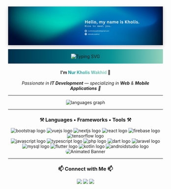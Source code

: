 <!-- HEADER BANNER -->
<div align="center">
    <img 
        src="https://raw.githubusercontent.com/nurkholiswakhid/nurkholiswakhid/main/img/1737572452774.jpeg" 
        alt="Header Banner" 
        style="max-width: 100%;  box-shadow: 0px 4px 12px rgba(0,0,0,0.2);" 
    />
</div>



<div align="center" style="background: linear-gradient(90deg, #002f4b, #005f73, #0a9396, #94d2bd); padding: 15px;  margin-top: 10px;">
    <img src="https://readme-typing-svg.herokuapp.com?font=Righteous&size=35&pause=1000&color=FFFFFF&center=true&vCenter=true&width=600&height=70&duration=3500&lines=Hi+Friend+👋;Welcome+to+my+GitHub+Profile!+🚀;I+Love+Building+Cool+Stuff+💻;Let's+Create+Something+Amazing!+✨" alt="Typing SVG" />
</div>

<!-- INTRO -->
<h4 align="center">
  I'm 
  <span style="
    background: linear-gradient(90deg, #0a9396, #94d2bd);
    -webkit-background-clip: text;
    -webkit-text-fill-color: transparent;
  ">
    Nur Kholis Wakhid
  </span> 👋
</h4>

<p align="center"><em>Passionate in <strong>IT Development</strong> — specializing in <strong>Web</strong> & <strong>Mobile Applications</strong> 🚀</em></p>

---

<!-- STATS -->
<div align="center">
  <img src="https://github-readme-stats.vercel.app/api/top-langs?username=nurkholiswakhid&locale=en&hide_title=false&layout=compact&card_width=320&langs_count=10&theme=github_dark&hide_border=true" height="150" alt="languages graph"  />
</div>

---

<!-- TOOLS -->
<h3 align="center">⚒️ Languages • Frameworks • Tools ⚒️</h3>
<div align="center">
  <img src="https://cdn.jsdelivr.net/gh/devicons/devicon/icons/bootstrap/bootstrap-original.svg" height="40" alt="bootstrap logo"  />
  <img src="https://cdn.jsdelivr.net/gh/devicons/devicon/icons/vuejs/vuejs-original.svg" height="40" alt="vuejs logo"  />
  
  <img src="https://cdn.jsdelivr.net/gh/devicons/devicon/icons/nextjs/nextjs-original.svg" height="40" alt="nextjs logo"  />
  <img src="https://cdn.jsdelivr.net/gh/devicons/devicon/icons/react/react-original.svg" height="40" alt="react logo"  />
  <img src="https://cdn.jsdelivr.net/gh/devicons/devicon/icons/firebase/firebase-plain.svg" height="40" alt="firebase logo"  />
  <img src="https://cdn.jsdelivr.net/gh/devicons/devicon/icons/tensorflow/tensorflow-original.svg" height="40" alt="tensorflow logo"  />
</div>
<div align="center">
  <img src="https://cdn.jsdelivr.net/gh/devicons/devicon/icons/javascript/javascript-original.svg" height="40" alt="javascript logo"  />
  <img src="https://cdn.jsdelivr.net/gh/devicons/devicon/icons/typescript/typescript-original.svg" height="40" alt="typescript logo"  />
  <img src="https://cdn.jsdelivr.net/gh/devicons/devicon/icons/php/php-original.svg" height="40" alt="php logo"  />
  <img src="https://cdn.jsdelivr.net/gh/devicons/devicon/icons/dart/dart-original.svg" height="40" alt="dart logo"  />
  <img src="https://cdn.jsdelivr.net/gh/devicons/devicon/icons/laravel/laravel-original.svg" height="40" alt="laravel logo"  />
  <img src="https://cdn.jsdelivr.net/gh/devicons/devicon/icons/mysql/mysql-original-wordmark.svg" height="40" alt="mysql logo"  />
  <img src="https://cdn.jsdelivr.net/gh/devicons/devicon/icons/flutter/flutter-original.svg" height="40" alt="flutter logo"  />
  <img src="https://cdn.jsdelivr.net/gh/devicons/devicon/icons/kotlin/kotlin-original.svg" height="40" alt="kotlin logo"  />
  <img src="https://cdn.jsdelivr.net/gh/devicons/devicon/icons/androidstudio/androidstudio-original.svg" height="40" alt="androidstudio logo"  />
</div>
<!-- HEADER GIF -->
<div align="center">
    <img src="https://media.giphy.com/media/qgQUggAC3Pfv687qPC/giphy.gif" alt="Animated Banner" style="max-width: 100%; border-radius: 12px;" />
</div>

---

<!-- CONTACT -->
<h3 align="center">📫 Connect with Me 📫</h3>
<div align="center">
  <a href="https://www.instagram.com/kholis.wakhid/"><img src="https://img.shields.io/badge/Instagram-%23E4405F.svg?style=for-the-badge&logo=Instagram&logoColor=white" /></a>
  <a href="https://www.linkedin.com/in/nurkholiswakhid"><img src="https://img.shields.io/badge/LinkedIn-%230077B5.svg?style=for-the-badge&logo=linkedin&logoColor=white" /></a>
  <a href="mailto:nurkholiswakhid@gmail.com"><img src="https://img.shields.io/badge/Gmail-%23D14836.svg?style=for-the-badge&logo=gmail&logoColor=white" /></a>
</div>
